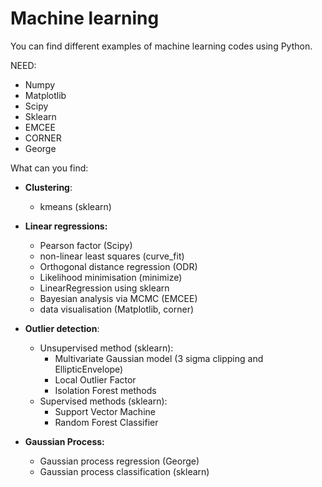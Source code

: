 # Machine learning

You can find different examples of machine learning codes using Python.


NEED:  
- Numpy  
- Matplotlib  
- Scipy  
- Sklearn  
- EMCEE
- CORNER  
- George   


What can you find:  

- **Clustering**:   
	+ kmeans (sklearn)  

- **Linear regressions:** 
	+ Pearson factor (Scipy)  
	+ non-linear least squares (curve_fit)  
	+ Orthogonal distance regression (ODR)  
	+ Likelihood minimisation (minimize)  
	+ LinearRegression using sklearn  
	+ Bayesian analysis via MCMC (EMCEE)  
	+ data visualisation (Matplotlib, corner)  

- **Outlier detection**:  
	+ Unsupervised method (sklearn):  
	     + Multivariate Gaussian model (3 sigma clipping and EllipticEnvelope)  
	     + Local Outlier Factor   
	     + Isolation Forest methods  
	+ Supervised methods (sklearn):   
	     + Support Vector Machine   
	     + Random Forest Classifier    

- **Gaussian Process:** 
	+ Gaussian process regression (George)  
	+ Gaussian process classification (sklearn)  

